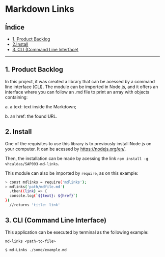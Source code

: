 # Markdown Links

## Índice

* [1. Product Backlog](#1-product-backlog)
* [2.Install](#1-install)
* [3. CLI (Command Line Interface)](#3-command-line-interface)


***

## 1. Product Backlog

In this project, it was created a library that can be acessed by a command line interface (CLI). The module can be imported in Node.js, and it offers an interface where you can follow an .md file to print an array with objects containing:

a. a text: text inside the Markdown;

b. an href: the found URL.

## 2. Install

One of the requisites to use this library is to previously install Node.js on your computer. It can be acessed by https://nodejs.org/en/.  

Then, the installation can be made by acessing the link ```npm install -g vhcaldas/SAP003-md-links```.

This module can also be imported by ```require```, as on this example:

```sh
> const mdlinks = require('mdlinks');
> mdlinks('path/mdfile.md')
  .then((link) => {
  console.log(`${text}: ${href}`)
})
  //returns 'title: link'
```

## 3. CLI (Command Line Interface)

This application can be executed by terminal as the following example:

```
md-links <path-to-file>
```
```
$ md-Links ./some/example.md
```
